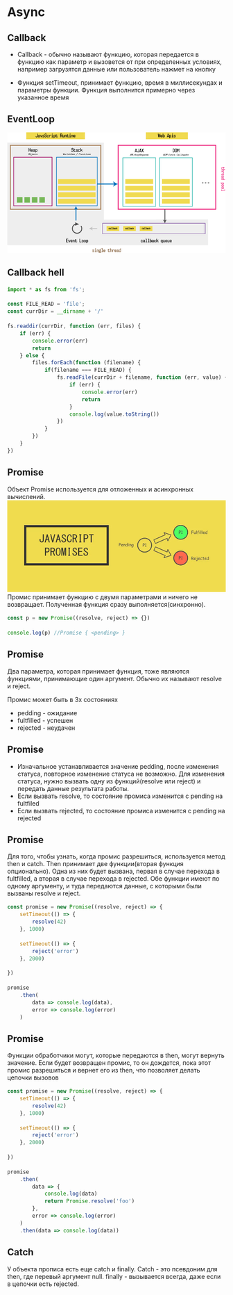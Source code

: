 # Async

## Callback
- Callback - обычно называют функцию, которая передается в функцию как параметр и вызовется от при определенных условиях, например загрузятся данные или пользователь нажмет на кнопку

- Функция setTimeout, принимает функцию, время в миллисекундах и параметры функции. Функция выполнится примерно через указанное время

## EventLoop
![](eventloop.png)

## Callback hell
```js
import * as fs from 'fs';

const FILE_READ = 'file';
const currDir = __dirname + '/'

fs.readdir(currDir, function (err, files) {
    if (err) {
        console.error(err)
        return
    } else {
        files.forEach(function (filename) {
            if(filename === FILE_READ) {
                fs.readFile(currDir + filename, function (err, value) {
                    if (err) {
                        console.error(err)
                        return
                    }
                    console.log(value.toString())
                })
            }
        })
    }
})
```

## Promise
Объект Promise используется для отложенных и асинхронных вычислений.
![](promise.png)
Промис принимает функцию с двумя параметрами и ничего не возвращает. Полученная функция сразу выполняется(синхронно).
```js
const p = new Promise((resolve, reject) => {})

console.log(p) //Promise { <pending> }
```

## Promise
Два параметра, которая принимает функция, тоже являются функциями, принимающие один аргумент. Обычно их называют resolve и reject.

Промис может быть в 3х состояниях

- pedding - ожидание
- fultfilled - успешен
- rejected - неудачен

## Promise
- Изначальное устанавливается значение pedding, после изменения статуса, повторное изменение статуса не возможно. Для изменения статуса, нужно вызвать одну из функций(resolve или reject) и передать данные результата работы.
- Если вызвать resolve, то состояние промиса изменится с pending на fultfiled
- Если вызвать rejected, то состояние промиса изменится с pending на rejected

## Promise
Для того, чтобы узнать, когда промис разрешиться, используется метод then и catch. Then принимает две функции(вторая функция опционально). Одна из них будет вызвана, первая в случае перехода в fultfilled, а вторая в случае перехода в rejected. Обе функции имеют по одному аргументу, и туда передаются данные, с которыми были вызваны resolve и reject.
```js
const promise = new Promise((resolve, reject) => {
    setTimeout(() => {
        resolve(42)
    }, 1000)

    setTimeout(() => {
        reject('error')
    }, 2000)

})

promise
    .then(
        data => console.log(data),
        error => console.log(error)
    )
```


## Promise
Функции обработчики могут, которые передаются в then, могут вернуть значение. Если будет возвращен промис, то он дождется, пока этот промис разрешиться и вернет его из then, что позволяет делать цепочки вызовов
```js
const promise = new Promise((resolve, reject) => {
    setTimeout(() => {
        resolve(42)
    }, 1000)

    setTimeout(() => {
        reject('error')
    }, 2000)

})

promise
    .then(
        data => {
            console.log(data)
            return Promise.resolve('foo')
        },
        error => console.log(error)
    )
    .then(data => console.log(data))
```

## Catch
У объекта прописа есть еще catch и finally.
Catch - это псевдоним для then, где перевый аргумент null.
finally - вызывается всегда, даже если в цепочки есть rejected.
